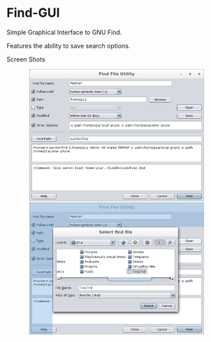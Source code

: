 # Find-GUI
Simple Graphical Interface to GNU Find.

Features the ability to save search options.

Screen Shots
<div align="center">
    <img src="/Find File GUI Utility 1.png" width="400px"</img> 
</div>
<div align="center">
    <img src="/Find File GUI Utility 2.png" width="400px"</img> 
</div>
